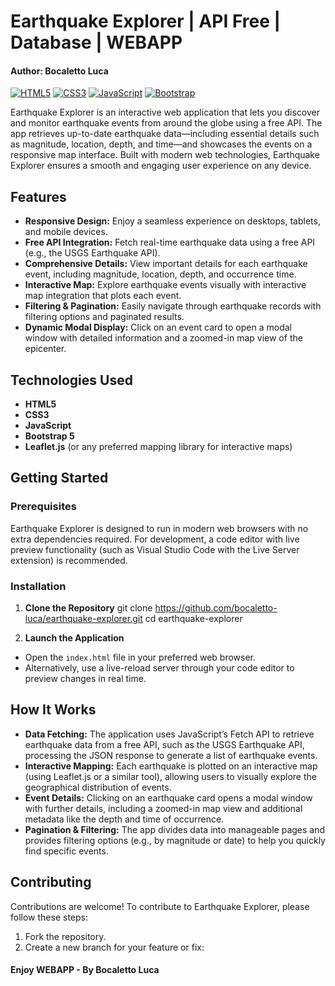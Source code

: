 # Earthquake Explorer | API Free | Database | WEBAPP
#### Author: Bocaletto Luca

[![HTML5](https://img.shields.io/badge/HTML5-E34F26?style=for-the-badge&logo=html5&logoColor=white)](https://developer.mozilla.org/en-US/docs/Web/HTML) [![CSS3](https://img.shields.io/badge/CSS3-1572B6?style=for-the-badge&logo=css3&logoColor=white)](https://developer.mozilla.org/en-US/docs/Web/CSS) [![JavaScript](https://img.shields.io/badge/JavaScript-F7DF1E?style=for-the-badge&logo=javascript&logoColor=black)](https://developer.mozilla.org/en-US/docs/Web/JavaScript) [![Bootstrap](https://img.shields.io/badge/Bootstrap-7952B3?style=for-the-badge&logo=bootstrap&logoColor=white)](https://getbootstrap.com/)

Earthquake Explorer is an interactive web application that lets you discover and monitor earthquake events from around the globe using a free API. The app retrieves up-to-date earthquake data—including essential details such as magnitude, location, depth, and time—and showcases the events on a responsive map interface. Built with modern web technologies, Earthquake Explorer ensures a smooth and engaging user experience on any device.

## Features

- **Responsive Design:** Enjoy a seamless experience on desktops, tablets, and mobile devices.
- **Free API Integration:** Fetch real-time earthquake data using a free API (e.g., the USGS Earthquake API).
- **Comprehensive Details:** View important details for each earthquake event, including magnitude, location, depth, and occurrence time.
- **Interactive Map:** Explore earthquake events visually with interactive map integration that plots each event.
- **Filtering & Pagination:** Easily navigate through earthquake records with filtering options and paginated results.
- **Dynamic Modal Display:** Click on an event card to open a modal window with detailed information and a zoomed-in map view of the epicenter.

## Technologies Used

- **HTML5**
- **CSS3**
- **JavaScript**
- **Bootstrap 5**
- **Leaflet.js** (or any preferred mapping library for interactive maps)

## Getting Started

### Prerequisites

Earthquake Explorer is designed to run in modern web browsers with no extra dependencies required. For development, a code editor with live preview functionality (such as Visual Studio Code with the Live Server extension) is recommended.

### Installation

1. **Clone the Repository**
git clone https://github.com/bocaletto-luca/earthquake-explorer.git cd earthquake-explorer


2. **Launch the Application**

- Open the `index.html` file in your preferred web browser.
- Alternatively, use a live-reload server through your code editor to preview changes in real time.

## How It Works

- **Data Fetching:** The application uses JavaScript’s Fetch API to retrieve earthquake data from a free API, such as the USGS Earthquake API, processing the JSON response to generate a list of earthquake events.
- **Interactive Mapping:** Each earthquake is plotted on an interactive map (using Leaflet.js or a similar tool), allowing users to visually explore the geographical distribution of events.
- **Event Details:** Clicking on an earthquake card opens a modal window with further details, including a zoomed-in map view and additional metadata like the depth and time of occurrence.
- **Pagination & Filtering:** The app divides data into manageable pages and provides filtering options (e.g., by magnitude or date) to help you quickly find specific events.

## Contributing

Contributions are welcome! To contribute to Earthquake Explorer, please follow these steps:

1. Fork the repository.
2. Create a new branch for your feature or fix:

#### Enjoy WEBAPP - By Bocaletto Luca
